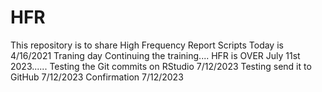# HFR
This repository is to share High Frequency Report Scripts
Today is 4/16/2021
Traning day
Continuing the training....
HFR is OVER July 11st 2023......
Testing the Git commits on RStudio 7/12/2023
Testing send it to GitHub 7/12/2023
Confirmation 7/12/2023


